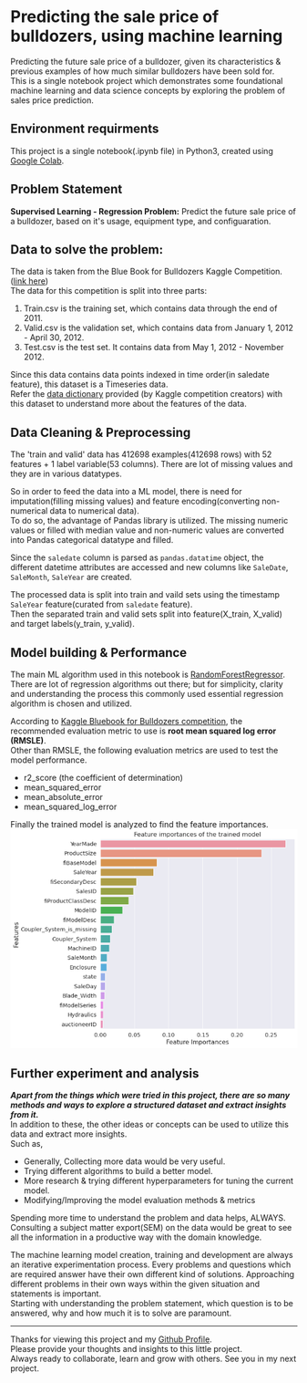 # Predicting the sale price of bulldozers, using machine learning

Predicting the future sale price of a bulldozer, given its characteristics & previous examples of how much similar bulldozers have been sold for.  
This is a single notebook project which demonstrates some foundational machine learning and data science concepts by exploring the problem of sales price prediction.  

## Environment requirments

This project is a single notebook(.ipynb file) in Python3, created using [Google Colab](https://research.google.com/colaboratory/).  

## Problem Statement

**Supervised Learning - Regression Problem:** Predict the future sale price of a bulldozer, based on it's usage, equipment type, and configuaration.  

## Data to solve the problem:

The data is taken from the Blue Book for Bulldozers Kaggle Competition.([link here](https://www.kaggle.com/c/bluebook-for-bulldozers/data))  
The data for this competition is split into three parts:
1. Train.csv is the training set, which contains data through the end of 2011.
2. Valid.csv is the validation set, which contains data from January 1, 2012 - April 30, 2012.
3. Test.csv is the test set. It contains data from May 1, 2012 - November 2012.  

Since this data contains data points indexed in time order(in saledate feature), this dataset is a Timeseries data.  
Refer the [data dictionary](https://github.com/kdineshchitra/predicting-the-sale-price-of-bulldozers/blob/master/assets/Data%20Dictionary.csv) provided (by Kaggle competition creators) with this dataset to understand more about the features of the data.  

## Data Cleaning & Preprocessing

The 'train and valid' data has 412698 examples(412698 rows) with 52 features + 1 label variable(53 columns). There are lot of missing values and they are in various datatypes.  

So in order to feed the data into a ML model, there is need for imputation(filling missing values) and feature encoding(converting non-numerical data to numerical data).  
To do so, the advantage of Pandas library is utilized. The missing numeric values or filled with median value and non-numeric values are converted into Pandas categorical datatype and filled.  

Since the `saledate` column is parsed as `pandas.datatime` object, the different datetime attributes are accessed and new columns like `SaleDate`, `SaleMonth`, `SaleYear` are created.  

The processed data is split into train and vaild sets using the timestamp `SaleYear` feature(curated from `saledate` feature).  
Then the separated train and valid sets split into feature(X_train, X_valid) and target labels(y_train, y_valid).  

## Model building & Performance

The main ML algorithm used in this notebook is [RandomForestRegressor](https://scikit-learn.org/stable/modules/generated/sklearn.ensemble.RandomForestRegressor.html).  
There are lot of regression algorithms out there; but for simplicity, clarity and understanding the process this commonly used essential regression algorithm is chosen and utilized.  

According to [Kaggle Bluebook for Bulldozers competition](https://www.kaggle.com/c/bluebook-for-bulldozers/overview/evaluation), the recommended evaluation metric to use is **root mean squared log error (RMSLE)**.  
Other than RMSLE, the following evaluation metrics are used to test the model performance.  
- r2_score (the coefficient of determination)
- mean_squared_error
- mean_absolute_error
- mean_squared_log_error  

Finally the trained model is analyzed to find the feature importances.  
<img src="assets/Feature Importance.png" alt="Feature Importance" />  

## Further experiment and analysis

***Apart from the things which were tried in this project, there are so many methods and ways to explore a structured dataset and extract insights from it.***  
In addition to these, the other ideas or concepts can be used to utilize this data and extract more insights.  
Such as,  

- Generally, Collecting more data would be very useful.
- Trying different algorithms to build a better model.
- More research & trying different hyperparameters for tuning the current model.
- Modifying/Improving the model evaluation methods & metrics

Spending more time to understand the problem and data helps, ALWAYS.  
Consulting a subject matter export(SEM) on the data would be great to see all the information in a productive way with the domain knowledge.  

The machine learning model creation, training and development are always an iterative experimentation process. Every problems and questions which are required answer have their own different kind of solutions. Approaching different problems in their own ways within the given situation and statements is important.  
Starting with understanding the problem statement, which question is to be answered, why and how much it is to solve are paramount.  

---
Thanks for viewing this project and my [Github Profile](https://github.com/kdineshchitra).  
Please provide your thoughts and insights to this little project.  
Always ready to collaborate, learn and grow with others. See you in my next project.

